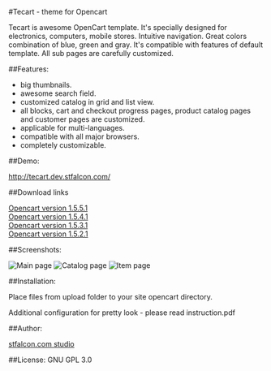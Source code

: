 #Tecart - theme for Opencart

Tecart is awesome OpenCart template. It's specially designed for electronics, computers, mobile stores. Intuitive navigation. Great colors combination of blue, green and gray. It's compatible with features of default template. All sub pages are carefully customized.

##Features:
- big thumbnails.
- awesome search field.
- customized catalog in grid and list view.
- all blocks, cart and checkout progress pages, product catalog pages and customer pages are customized.
- applicable for multi-languages.
- compatible with all major browsers.
- completely customizable.


##Demo:

http://tecart.dev.stfalcon.com/

##Download links

<a href="https://github.com/stfalcon-studio/opencart-theme_tecart/zipball/master">Opencart version 1.5.5.1</a><br>
<a href="https://github.com/stfalcon-studio/opencart-theme_tecart/zipball/opencart-1.5.4.1">Opencart version 1.5.4.1</a><br>
<a href="https://github.com/stfalcon-studio/opencart-theme_tecart/zipball/opencart-1.5.3.1">Opencart version 1.5.3.1</a><br>
<a href="https://github.com/stfalcon-studio/opencart-theme_tecart/zipball/opencart-1.5.2.1">Opencart version 1.5.2.1</a><br>

##Screenshots:

![Main page](https://github.com/stfalcon-studio/opencart-theme_tecart/raw/master/images/main.png "Main page")
![Catalog page](https://github.com/stfalcon-studio/opencart-theme_tecart/raw/master/images/catalog.png "Catalog page")
![Item page](https://github.com/stfalcon-studio/opencart-theme_tecart/raw/master/images/item.png "Item page")

##Installation:

Place files from upload folder to your site opencart directory.

Additional configuration for pretty look - please read instruction.pdf


##Author: 

<a href="http://stfalcon.com/">stfalcon.com studio</a>

##License: 
GNU GPL 3.0
